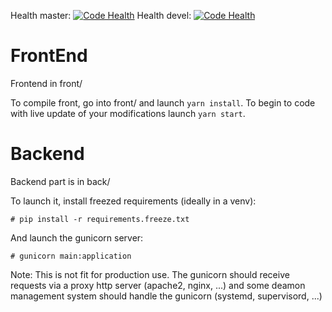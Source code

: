 Health master: [![Code Health](https://landscape.io/github/blatinier/onestpasdespigeons/master/landscape.svg?style=plastic)](https://landscape.io/github/blatinier/onestpasdespigeons/master)
Health devel: [![Code Health](https://landscape.io/github/blatinier/onestpasdespigeons/devel/landscape.svg?style=plastic)](https://landscape.io/github/blatinier/onestpasdespigeons/devel)


# FrontEnd

Frontend in front/

To compile front, go into front/ and launch `yarn install`.
To begin to code with live update of your modifications launch `yarn start`.

# Backend

Backend part is in back/

To launch it, install freezed requirements (ideally in a venv):

    # pip install -r requirements.freeze.txt

And launch the gunicorn server:

    # gunicorn main:application

Note: This is not fit for production use. The gunicorn should receive requests via a proxy http server (apache2, nginx, ...) and some deamon management system should handle the gunicorn (systemd, supervisord, ...)
